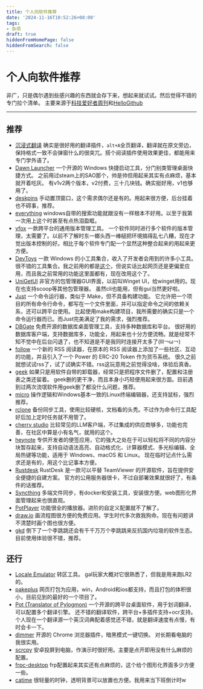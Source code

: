 ```yaml
---
title: 个人向软件推荐
date: '2024-11-16T10:52:26+08:00'
tags:
- 杂项
draft: true
hiddenFromHomePage: false
hiddenFromSearch: false
---
```


# 个人向软件推荐

非广，只是偶尔遇到些感兴趣的东西就会存下来，想起来就试试。然后觉得不错的专门拉个清单。
主要来源于[科技爱好者周刊](https://www.ruanyifeng.com/blog/weekly/)和[HelloGithub](https://hellogithub.com)

---

## 推荐

- [沉浸式翻译](https://immersivetranslate.com/zh-Hans/)
    确实是很好用的翻译插件，`alt+A`全页翻译，翻译就在原文旁边，保持格式一致不会弹窗什么的很突兀。搭个阅读插件使用效果更佳，都能用来专门学外语了。
- [Dawn Launcher](https://github.com/fanchenio/DawnLauncher)
    一个开源的 Windows 快捷启动工具，分门别类管理桌面快捷方式。
    之前用过steam上的SAO那个，帅是帅但用起来其实有点麻烦，基本就开着吃灰。
    有v1v2两个版本，v2付费，三十几块钱。确实挺好用，v1也够用了。
- [deskpins](https://deskpins.fileplanet.com/)
    手动置顶窗口，这个需求偶尔还是有的。用起来很方便，后台挂着也不碍事，推荐。
- [everything](https://www.voidtools.com/zh-cn/)
    windows自带的搜索功能就跟没有一样根本不好用。以至于我第一次用上这个时甚至有点热泪盈眶。
- [vfox](https://vfox.lhan.me/)
    一款跨平台的通用版本管理工具。
    一个软件同时进行多个软件的版本管理，太需要了。以前不了解时东一榔头西一棒槌把环境搞得乱七八糟，现在才觉出版本控制的好。相比于每个软件专门配一个显然这种整合起来的用起来更方便。
- [DevToys](https://devtoys.app/)
    一款 Windows 的小工具集合，收入了开发者会用到的许多小工具。
    很不错的工具集合。我之前用的都是[这个](https://it-tools.tech/)，但说实话比起网页还是更偏爱应用，而且我之前常用的功能这里面都有，现在改用这个了。
- [UniGetUI](https://github.com/marticliment/UniGetUI/tree/3.1.3)
    非官方的包管理器GUI界面，以前叫Winget UI，给winget用的。现在也支持scoop等其他包管理器。
    虽然cli也能用，但有gui当然更好啦。
- [Just](https://just.systems/)
    一个命令运行器，类似于 Make，但不具备构建功能。
    它允许把一个项目的所有命令行命令，都写在一个文件里面，并可以指定命令之间的依赖关系，还可以跨平台使用。
    比起使用make构建项目，我所需要的确实只是一个命令运行器而已。而Just完美满足了我的需求，强烈推荐。
- [DBGate](https://dbgate.org/)
    免费开源的数据库桌面管理工具，支持多种数据库和平台。
    很好用的数据库客户端，支持数据库多，功能全，用起来也十分方便流畅。就是经常不知不觉中在后台闪退了，也不知道是不是我同时连接开太多了(lll￢ω￢)
- [follow](app.follow.is)
    一个新的 RSS 阅读器，在原本的 RSS 阅读器上添加了一些社区、互动的功能，并且引入了一个 Power 的 ERC-20 Token 作为货币系统。
    很久之前就想试试rss了，试了试确实不错。rss这玩意用之前觉得没啥，体验后真香。
- [geek](https://geekuninstaller.com/)
    如果只是用软件自带的卸载器，经常只是把程序文件删了，配置和注册表之类还留着。
    geek删的更干净，而且本身小巧轻便用起来很方面。目前遇到过两次流氓软件用geek删了都没什么问题，推荐。
- [micro](https://github.com/zyedidia/micro)
    操作逻辑和Windows基本一致的Linux终端编辑器，还支持鼠标，强烈推荐。
- [rclone](https://rclone.org/)
    备份同步工具，使用比较硬核，文档看的头秃。不过作为命令行工具配好后加上定时任务就不用管了。
- [cherry studio](https://cherry-ai.com/)
    比较常见的LLM客户端，不过集成的供应商够多，功能也完善，在社区中算是小有名气，就用的这个。
- [heynote](https://github.com/heyman/heynote)
    专供开发者的便签应用，它的强大之处在于可以轻松将不同的内容分块暂存起来，支持自动语法高亮、自动格式化、计算器模式、多光标编辑、全局热键等功能，适用于 Windows、macOS 和 Linux。
    现在临时记点什么需求还是有的，用这个比记事本方便。
- [Rustdesk](https://rustdesk.com/zh/)
    RustDesk 是一款可以平替 TeamViewer 的开源软件，旨在提供安全便捷的自建方案。
    官方的公用服务器很卡，不过自部署效果就很好了，有条件的话推荐。
- [Syncthing](https://github.com/syncthing/syncthing)
    多端文件同步，有docker和安装工具，安装很方便。web图形化界面管理起来也很直观。
- [PotPlayer](PotPlayer)
    功能很全的播放器。进阶的自定义配置就不了解了。
- [draw.io](draw.io)
    画流程图很方便的免费应用。学生时代多次救我狗命。现在有问题讲不清楚时画个图也很方便。
- [gkd](https://gkd.li/)
    倒下了一个李跳跳还会有千千万万个李跳跳来反抗国内垃圾的软件生态。
    目前使用体验很不错，推荐。

## 还行

- [Locale Emulator](https://xupefei.github.io/Locale-Emulator/)
    转区工具。
    gal玩家大概对它很熟悉了，但我是用来跑LR2的。
- [pakeplus](https://www.pakeplus.com/)
    网页打包为应用，win，Android和ios都支持，而且打包的体积很小，目前见到的最好的一个项目了。
- [Pot (Translator of Pylogmon)](https://github.com/pot-app/pot-desktop)
    一个开源的跨平台桌面软件，用于划词翻译，可以配置多个翻译引擎。
    还不错的翻译软件，跨平台+多插件支持+ocr支持。个人现在一个翻译源一个英汉词典配着感觉还不错，就是翻译速度有点慢，有时会卡一下。
- [dimmer](https://github.com/slc3a2/dimmer)
    开源的 Chrome 浏览器插件，暗黑模式一键切换。
    对长期看电脑的我很实用。
- [scrcpy](https://github.com/Genymobile/scrcpy)
    安卓投屏到电脑，作演示时很好用。主要是点开即用没有什么麻烦的配置。
- [frpc-desktop](frpc-desktop)
    frp配置起来其实还有点麻烦的，这个给个图形化界面多少方便一些。
- [catime](https://github.com/vladelaina/Catime/blob/main/i18n/README_zh-CN.md)
    很轻量的时钟，透明背景可以放置也方便。我用来当下班倒计时w
